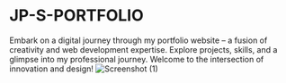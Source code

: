 # JP-S-PORTFOLIO
Embark on a digital journey through my portfolio website – a fusion of creativity and web development expertise. Explore projects, skills, and a glimpse into my professional journey. Welcome to the intersection of innovation and design!
![Screenshot (1)](https://github.com/JAIPREET-18/JP-S-PORTFOLIO/assets/147084267/1a408787-bee2-41d2-a406-a5c4c9330be2)
